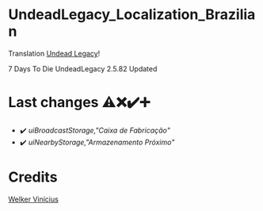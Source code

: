 # UndeadLegacy_Localization_Brazilian

Translation <a href="https://ul.subquake.com/" tittle="Undead Legacy" rel="nofollow">Undead Legacy</a>!

7 Days To Die UndeadLegacy 2.5.82 Updated <br>

# Last changes ⚠️❌✔️➕
- ✔️ _uiBroadcastStorage,"Caixa de Fabricação"_
- ✔️ _uiNearbyStorage,"Armazenamento Próximo"_

# Credits
<a href="https://github.com/welkervinicius/UndeadLegacy_Localization_Brazilian" tittle="" rel="nofollow">Welker Vinícius</a>
